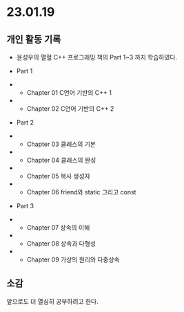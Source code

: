 # 23.01.19 
## 개인 활동 기록

- 윤성우의 열혈 C++ 프로그래밍 책의 Part 1~3 까지 학습하였다.

 * Part 1
 * * Chapter 01 C언어 기반의 C++ 1
 * * Chapter 02 C언어 기반의 C++ 2
  
 * Part 2
 * * Chapter 03 클래스의 기본
 * * Chapter 04 클래스의 완성
 * * Chapter 05 복사 생성자
 * * Chapter 06 friend와 static 그리고 const
  
 * Part 3
 * * Chapter 07 상속의 이해
 * * Chapter 08 상속과 다형성
 * * Chapter 09 가상의 원리와 다중상속

## 소감

앞으로도 더 열심히 공부하려고 한다.
